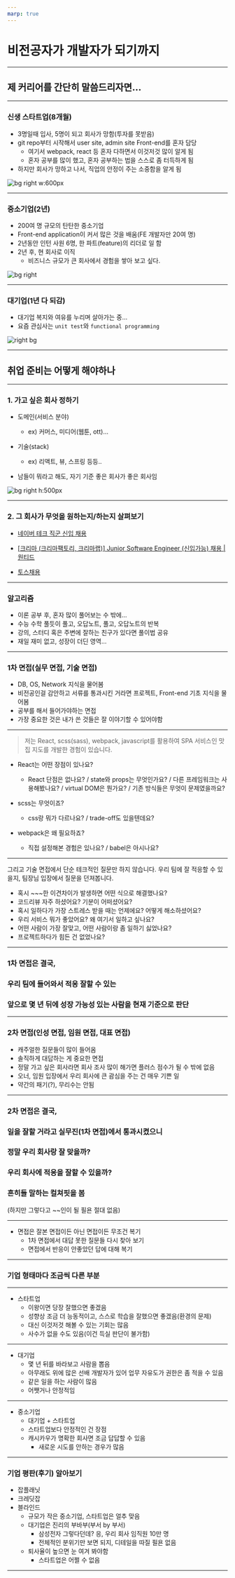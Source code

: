 ```yaml
---
marp: true
---
```


# 비전공자가 개발자가 되기까지

---

## 제 커리어를 간단히 말씀드리자면...

---

### 신생 스타트업(8개월)

- 3명일때 입사, 5명이 되고 회사가 망함(투자를 못받음)
- git repo부터 시작해서 user site, admin site Front-end를 혼자 담당
  - 여기서 webpack, react 등 혼자 다하면서 이것저것 많이 알게 됨
  - 혼자 공부를 많이 했고, 혼자 공부하는 법을 스스로 좀 터득하게 됨
- 하지만 회사가 망하고 나서, 직업의 안정이 주는 소중함을 알게 됨

![bg right w:600px](../../../../attachments/2023-01-15-21-37-40.png)

---

### 중소기업(2년)

- 200여 명 규모의 탄탄한 중소기업
- Front-end application이 커서 많은 것을 배움(FE 개발자만 20여 명)
- 2년동안 인턴 사원 6명, 한 파트(feature)의 리더로 일 함
- 2년 후, 현 회사로 이직
  - 비즈니스 규모가 큰 회사에서 경험을 쌓아 보고 싶다.

![bg right](../../../../attachments/2023-01-15-22-15-07.png)

---

### 대기업(1년 다 되감)
- 대기업 복지와 여유를 누리며 살아가는 중...
- 요즘 관심사는 `unit test`와 `functional programming`

![right bg](../../../../attachments/2023-01-15-22-15-44.png)

---

## 취업 준비는 어떻게 해야하나

---
### 1. 가고 싶은 회사 정하기
- 도메인(서비스 분야)
  - ex) 커머스, 미디어(웹툰, ott)...

- 기술(stack)
  - ex) 리액트, 뷰, 스프링 등등..

- 남들이 뭐라고 해도, 자기 기준 좋은 회사가 좋은 회사임

![bg right h:500px](../../../../attachments/2023-01-15-21-23-50.png)

---

### 2. 그 회사가 무엇을 원하는지/하는지 살펴보기

- [네이버 테크 직군 신입 채용](https://linkareer.com/activity/90744)
- [[크리마 (크리마팩토리, 크리마랩)] Junior Software Engineer (신입가능) 채용 | 원티드](https://www.wanted.co.kr/wd/8138)

- [토스채용](https://toss.im/career/job-detail?job_id=4907018003&isNewCareer=false)
---

### 알고리즘
- 이론 공부 후, 혼자 많이 풀어보는 수 밖에...
- 수능 수학 풀듯이 풀고, 오답노트, 풀고, 오답노트의 반복
- 강의, 스터디 혹은 주변에 잘하는 친구가 있다면 풀이법 공유
- 재일 재미 없고, 성장이 더딘 영역... 


--- 
### 1차 면접(실무 면접, 기술 면접)
- DB, OS, Network 지식을 물어봄
- 비전공인걸 감안하고 서류를 통과시킨 거라면 프로젝트, Front-end 기초 지식을 물어봄
- 공부를 해서 들어가야하는 면접
- 가장 중요한 것은 내가 쓴 것들은 잘 이야기할 수 있어야함


---
> 저는 React, scss(sass), webpack, javascript를 활용하여 SPA 서비스인 맛집 지도를 개발한 경험이 있습니다.

- React는 어떤 장점이 있나요?
  - React 단점은 없나요? / state와 props는 무엇인가요? / 다른 프레임워크는 사용해봤나요? / virtual DOM은 뭔가요? / 기존 방식들은 무엇이 문제였을까요?

- scss는 무엇이죠?
  - css랑 뭐가 다르나요? / trade-off도 있을텐데요?
  
- webpack은 왜 필요하죠?
  - 직접 설정해본 경험은 있나요? / babel은 아시나요?
---

그리고 기술 면접에서 단순 테크적인 질문만 하지 않습니다.
우리 팀에 잘 적응할 수 있을지, 팀장님 입장에서 질문을 던져봅니다.

- 혹시 ~~~한 이견차이가 발생하면 어떤 식으로 해결했나요?
- 코드리뷰 자주 하셨어요? 기분이 어떠셨어요?
- 혹시 일하다가 가장 스트레스 받을 때는 언제에요? 어떻게 해소하셨어요?
- 우리 서비스 뭐가 좋았어요? 왜 여기서 일하고 싶나요? 
- 어떤 사람이 가장 잘맞고, 어떤 사람이랑 좀 일하기 싫었나요?
- 프로젝트하다가 힘든 건 없었나요?
---
### 1차 면접은 결국,
### 우리 팀에 들어와서 적응 잘할 수 있는
### 앞으로 몇 년 뒤에 성장 가능성 있는 사람을 현재 기준으로 판단
---
### 2차 면접(인성 면접, 임원 면접, 대표 면접)
- 캐주얼한 질문들이 많이 들어옴
- 솔직하게 대답하는 게 중요한 면접
- 정말 가고 싶은 회사라면 회사 조사 많이 해가면 플러스 점수가 될 수 밖에 없음
- 오너, 임원 입장에서 우리 회사에 큰 괌심을 주는 건 매우 기쁜 일
- 약간의 패기(?), 무리수는 안됨

---
### 2차 면접은 결국,
### 일을 잘할 거라고 실무진(1차 면접)에서 통과시켰으니
### 정말 우리 회사랑 잘 맞을까?
### 우리 회사에 적응을 잘할 수 있을까? 
### 흔히들 말하는 컬쳐핏을 봄
(하지만 그렇다고 ~~인이 될 필욘 절대 없음)

---

- 면접은 잘본 면접이든 아닌 면접이든 무조건 복기
  - 1차 면접에서 대답 못한 질문들 다시 찾아 보기
  - 면접에서 반응이 안좋았던 답에 대해 복기

---

### 기업 형태마다 조금씩 다른 부분
---
- 스타트업
  - 이왕이면 당장 잘했으면 좋겠음
  - 성향상 조금 더 능동적이고, 스스로 학습을 잘했으면 좋겠음(환경의 문제)
  - 대신 이것저것 해볼 수 있는 기회는 많음
  - 사수가 없을 수도 있음(이건 득실 판단이 불가함)

---

- 대기업
  - 몇 년 뒤를 바라보고 사람을 뽑음
  - 아무래도 위에 많은 선배 개발자가 있어 업무 자유도가 권한은 좀 적을 수 있음
  - 같은 일을 하는 사람이 많음
  - 어쨋거나 안정적임
---
- 중소기업
  - 대기업 + 스타트업
  - 스타트업보다 안정적인 건 장점
  - 캐시카우가 명확한 회사면 조금 답답할 수 있음
    - 새로운 시도를 안하는 경우가 많음

---

### 기업 평판(후기) 알아보기

- 잡플래닛
- 크레딧잡
- 블라인드
  - 규모가 작은 중소기업, 스타트업은 얼추 맞음
  - 대기업은 진리의 부바부(부서 by 부서)
    - 삼성전자 그렇다던데? 응, 우리 회사 임직원 10만 명
    - 전체적인 분위기만 보면 되지, 디테일을 따질 필욘 없음
  - 퇴사율이 높으면 눈 여겨 봐야함 
    - 스타트업은 어쩔 수 없음 

--- 
